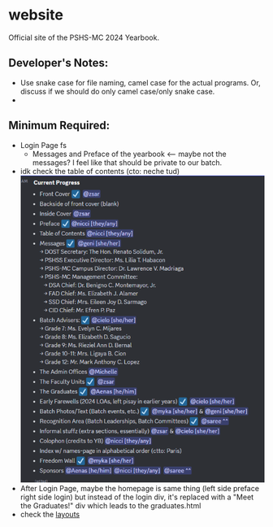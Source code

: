 # website
Official site of the PSHS-MC 2024 Yearbook.

## Developer's Notes:
- Use snake case for file naming, camel case for the actual programs. Or, discuss if we should do only camel case/only snake case.
- 

## Minimum Required:
- Login Page fs
  - Messages and Preface of the yearbook  <-- maybe not the messages? I feel like that should be private to our batch.
- idk check the table of contents (cto: neche tud)
![Layout unit's content](readme%20files\layout_units_progress.png)
- After Login Page, maybe the homepage is same thing (left side preface right side login) but instead of the login div, it's replaced with a "Meet the Graduates!" div which leads to the graduates.html
- check the [layouts](https://www.canva.com/design/DAFvnqW2RhA/zQkwD2JO3tRthdFrfztB1w/edit)
